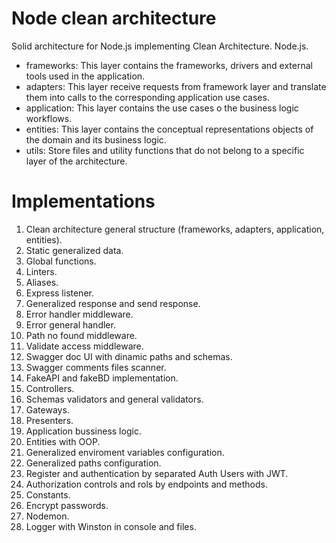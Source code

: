 # Node clean architecture

Solid architecture for Node.js implementing Clean Architecture. Node.js.

- frameworks: This layer contains the frameworks, drivers and external tools used in the application.
- adapters: This layer receive requests from framework layer and translate them into calls to the corresponding application use cases.
- application: This layer contains the use cases o the business logic workflows.
- entities: This layer contains the conceptual representations objects of the domain and its business logic.
- utils: Store files and utility functions that do not belong to a specific layer of the architecture.

# Implementations

1. Clean architecture general structure (frameworks, adapters, application, entities).
2. Static generalized data.
3. Global functions.
4. Linters.
5. Aliases.
6. Express listener.
7. Generalized response and send response.
8. Error handler middleware.
9. Error general handler.
10. Path no found middleware.
11. Validate access middleware.
12. Swagger doc UI with dinamic paths and schemas.
13. Swagger comments files scanner.
14. FakeAPI and fakeBD implementation.
15. Controllers.
16. Schemas validators and general validators.
17. Gateways.
18. Presenters.
19. Application bussiness logic.
20. Entities with OOP.
21. Generalized enviroment variables configuration.
22. Generalized paths configuration.
23. Register and authentication by separated Auth Users with JWT.
24. Authorization controls and rols by endpoints and methods.
25. Constants.
26. Encrypt passwords.
27. Nodemon.
28. Logger with Winston in console and files.
